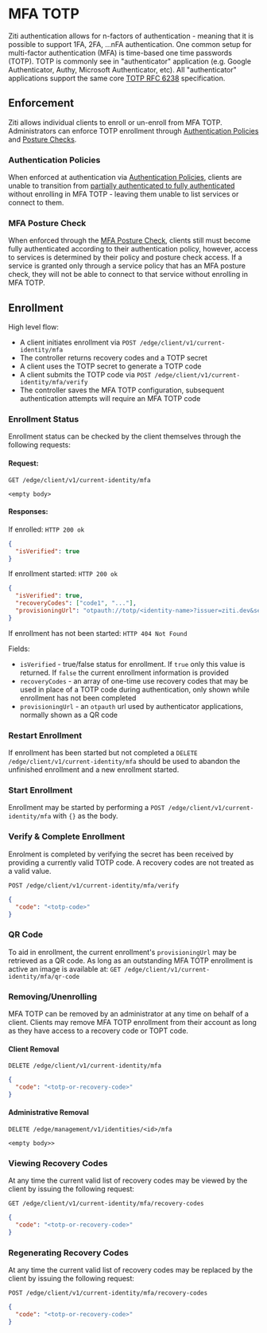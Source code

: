 # MFA TOTP

Ziti authentication allows for n-factors of authentication - meaning that it is possible to support 1FA, 2FA, ...nFA
authentication. One common setup for multi-factor authentication (MFA) is time-based one time passwords (TOTP).
TOTP is commonly see in "authenticator" application (e.g. Google Authenticator, Authy, Microsoft Authenticator, etc).
All "authenticator" applications support the same core [TOTP RFC 6238](https://www.rfc-editor.org/rfc/rfc6238) 
specification.

## Enforcement

Ziti allows individual clients to enroll or un-enroll from MFA TOTP. Administrators can enforce TOTP enrollment through
[Authentication Policies](./30-authentication-policies.md) and [Posture Checks](../authorization/posture-checks.md#mfa).

### Authentication Policies
When enforced at authentication via [Authentication Policies](./30-authentication-policies.md), clients are unable to 
transition from [partially authenticated to fully authenticated](../sessions.md#full-vs-partial-authentication) 
without enrolling in MFA TOTP - leaving them unable to list services or connect to them. 

### MFA Posture Check
When enforced through the [MFA Posture Check](../authorization/posture-checks.md#mfa), clients still must become fully 
authenticated according to their authentication policy, however, access to services is determined by their policy and 
posture check access. If a service is granted only through a service policy that has an MFA posture check, they will 
not be able to connect to that service without enrolling in MFA TOTP.

## Enrollment

High level flow:

- A client initiates enrollment via `POST /edge/client/v1/current-identity/mfa`
- The controller returns recovery codes and a TOTP secret
- A client uses the TOTP secret to generate a TOTP code
- A client submits the TOTP code via `POST /edge/client/v1/current-identity/mfa/verify`
- The controller saves the MFA TOTP configuration, subsequent authentication attempts will require an MFA TOTP code

### Enrollment Status

Enrollment status can be checked by the client themselves through the following requests:

#### Request: 
`GET /edge/client/v1/current-identity/mfa`
```
<empty body>
```

#### Responses:
If enrolled:
`HTTP 200 ok`
```json
{
  "isVerified": true
}
```

If enrollment started:
`HTTP 200 ok`
```json
{
  "isVerified": true,
  "recoveryCodes": ["code1", "..."],
  "provisioningUrl": "otpauth://totp/<identity-name>?issuer=ziti.dev&secret=<secret>"
}
```

If enrollment has not been started:
`HTTP 404 Not Found`

Fields:

- `isVerified` - true/false status for enrollment. If `true` only this value is returned. If `false` the current enrollment information is provided
- `recoveryCodes` - an array of one-time use recovery codes that may be used in place of a TOTP code during authentication, only shown while enrollment has not been completed
- `provisioningUrl` - an `otpauth` url used by authenticator applications, normally shown as a QR code


### Restart Enrollment

If enrollment has been started but not completed a `DELETE /edge/client/v1/current-identity/mfa` should be used to
abandon the unfinished enrollment and a new enrollment started.

### Start Enrollment

Enrollment may be started by performing a `POST /edge/client/v1/current-identity/mfa` with `{}` as the body.

### Verify & Complete Enrollment

Enrolment is completed by verifying the secret has been received by providing a currently valid TOTP code. A recovery
codes are not treated as a valid value.

`POST /edge/client/v1/current-identity/mfa/verify`
```json
{
  "code": "<totp-code>"
}
```

### QR Code

To aid in enrollment, the current enrollment's `provisioningUrl` may be retrieved as a QR code. As long as an outstanding
MFA TOTP enrollment is active an image is available at: `GET /edge/client/v1/current-identity/mfa/qr-code`

### Removing/Unenrolling

MFA TOTP can be removed by an administrator at any time on behalf of a client. Clients may remove MFA TOTP enrollment
from their account as long as they have access to a recovery code or TOPT code.

#### Client Removal
`DELETE /edge/client/v1/current-identity/mfa`
```json
{
  "code": "<totp-or-recovery-code>"
}
```

#### Administrative Removal
`DELETE /edge/management/v1/identities/<id>/mfa`
```
<empty body>>
```

### Viewing Recovery Codes
At any time the current valid list of recovery codes may be viewed by the client by issuing the following request:

`GET /edge/client/v1/current-identity/mfa/recovery-codes`
```json
{
  "code": "<totp-or-recovery-code>"
}
```

### Regenerating Recovery Codes

At any time the current valid list of recovery codes may be replaced by the client by issuing the following request:


`POST /edge/client/v1/current-identity/mfa/recovery-codes`
```json
{
  "code": "<totp-or-recovery-code>"
}
```